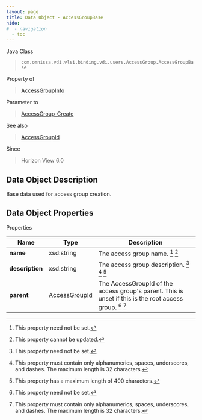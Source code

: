 ```yaml
---
layout: page
title: Data Object - AccessGroupBase
hide:
#  - navigation
  - toc
---
```






Java Class  
> `com.omnissa.vdi.vlsi.binding.vdi.users.AccessGroup.AccessGroupBase`  

Property of  
> [AccessGroupInfo](vdi.users.AccessGroup.AccessGroupInfo.md#field_detail)  

Parameter to  
> [AccessGroup_Create](vdi.users.AccessGroup.md#create)  

See also  
> [AccessGroupId](vdi.entity.AccessGroupId.md)  

Since  
> Horizon View 6.0

## Data Object Description

Base data used for access group creation.

## Data Object Properties
Properties

Name |  Type |  Description
---|---|---  
**name**|  xsd:string|  The access group name. [^1] [^2]  
**description**|  xsd:string|  The access group description. [^1] [^3] [^4]
**parent**| [AccessGroupId](vdi.entity.AccessGroupId.md)|  The AccessGroupId of the access group's parent. This is unset if this is the root access group. [^1] [^3]

[^1]: This property need not be set.
[^2]: This property cannot be updated.
[^3]: This property must contain only alphanumerics, spaces, underscores, and dashes. The maximum length is 32 characters.
[^4]: This property has a maximum length of 400 characters.